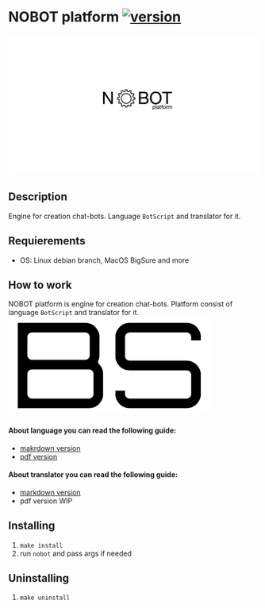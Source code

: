 # NOBOT platform [![version](https://img.shields.io/badge/version-0.0.1alpha-blue.svg)](https://semver.org)

![nobot logo](https://github.com/bohdan-sokolovskyi/nobot/blob/master/resources/images/nobot_logo_old.png)

## Description
Engine for creation chat-bots. Language `BotScript` and translator for it.

## Requierements
* OS: Linux debian branch, MacOS BigSure and more

## How to work
NOBOT platform is engine for creation chat-bots. Platform consist of language `BotScript` and translator for it.
![botscript](https://github.com/bohdan-sokolovskyi/nobot/blob/master/resources/images/botscript_logo.png)
#### About language you can read the following guide:
- [makrdown version](https://github.com/bohdan-sokolovskyi/nobot/blob/master/docs/markdown/BotScriptGuide_V.0.1.md)
- [pdf version](https://github.com/bohdan-sokolovskyi/nobot/blob/master/docs/pdf/BOTSCRIPT%20v.0.1%20Alpha.pdf)
#### About translator you can read the following guide:
- [markdown version](https://github.com/bohdan-sokolovskyi/nobot/blob/master/docs/markdown/NOBOTPlatformGuide_V.0.1.md)
- pdf version WIP

## Installing
1. `make install`
2. run `nobot` and pass args if needed

## Uninstalling
1. `make uninstall`
